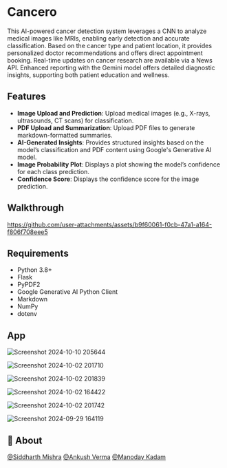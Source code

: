 # Cancero

This AI-powered cancer detection system leverages a CNN to analyze medical images like MRIs, enabling early detection and accurate classification. Based on the cancer type and patient location, it provides personalized doctor recommendations and offers direct appointment booking. Real-time updates on cancer research are available via a News API. Enhanced reporting with the Gemini model offers detailed diagnostic insights, supporting both patient education and wellness.

## Features

- **Image Upload and Prediction**: Upload medical images (e.g., X-rays, ultrasounds, CT scans) for classification.
- **PDF Upload and Summarization**: Upload PDF files to generate markdown-formatted summaries.
- **AI-Generated Insights**: Provides structured insights based on the model’s classification and PDF content using Google's Generative AI model.
- **Image Probability Plot**: Displays a plot showing the model’s confidence for each class prediction.
- **Confidence Score**: Displays the confidence score for the image prediction.

## Walkthrough
https://github.com/user-attachments/assets/b9f60061-f0cb-47a1-a164-f806f708eee5

## Requirements

- Python 3.8+
- Flask
- PyPDF2
- Google Generative AI Python Client
- Markdown
- NumPy
- dotenv
  
## App
![Screenshot 2024-10-10 205644](https://github.com/user-attachments/assets/0909b60e-b969-4c8f-a7e5-cbaf8de99e06)

![Screenshot 2024-10-02 201710](https://github.com/user-attachments/assets/0d86439b-21f0-4490-8b66-8ee2d328ca4c)

![Screenshot 2024-10-02 201839](https://github.com/user-attachments/assets/4a86ee0b-56e2-4e7f-9846-d6135f9788fd)

![Screenshot 2024-10-02 164422](https://github.com/user-attachments/assets/cc06ca09-01e3-4e39-9b71-418289156ac8)

![Screenshot 2024-10-02 201742](https://github.com/user-attachments/assets/7ffbd76f-9334-463b-8a44-d51580fc6af7)

![Screenshot 2024-09-29 164119](https://github.com/user-attachments/assets/0b481518-0e38-4e5e-a613-14db1a427e2c)

## 🚀 About
[@Siddharth Mishra](https://github.com/Sid3503)
[@Ankush Verma](https://github.com/AnkushVe)
[@Manoday Kadam](https://github.com/Manoday10)
